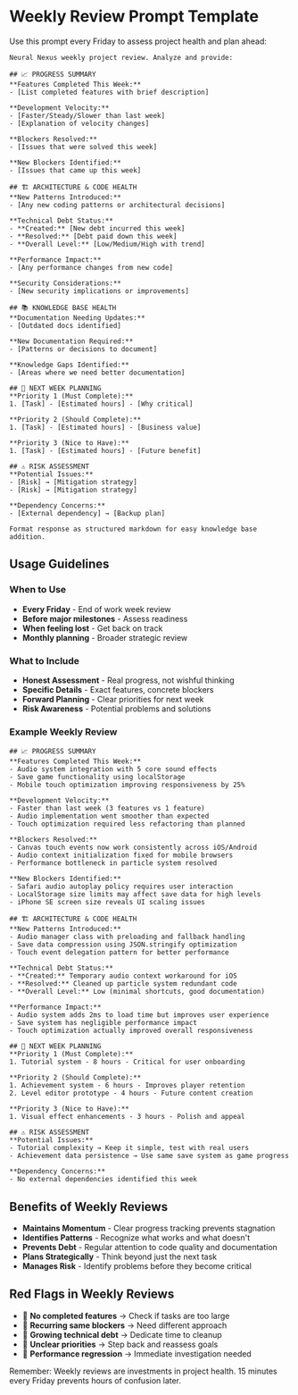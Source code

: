 # Weekly Review Prompt Template

Use this prompt every Friday to assess project health and plan ahead:

```
Neural Nexus weekly project review. Analyze and provide:

## 📈 PROGRESS SUMMARY
**Features Completed This Week:**
- [List completed features with brief description]

**Development Velocity:**
- [Faster/Steady/Slower than last week]
- [Explanation of velocity changes]

**Blockers Resolved:**
- [Issues that were solved this week]

**New Blockers Identified:**
- [Issues that came up this week]

## 🏗️ ARCHITECTURE & CODE HEALTH
**New Patterns Introduced:**
- [Any new coding patterns or architectural decisions]

**Technical Debt Status:**
- **Created:** [New debt incurred this week]
- **Resolved:** [Debt paid down this week]
- **Overall Level:** [Low/Medium/High with trend]

**Performance Impact:**
- [Any performance changes from new code]

**Security Considerations:**
- [New security implications or improvements]

## 📚 KNOWLEDGE BASE HEALTH
**Documentation Needing Updates:**
- [Outdated docs identified]

**New Documentation Required:**
- [Patterns or decisions to document]

**Knowledge Gaps Identified:**
- [Areas where we need better documentation]

## 📅 NEXT WEEK PLANNING
**Priority 1 (Must Complete):**
1. [Task] - [Estimated hours] - [Why critical]

**Priority 2 (Should Complete):**
1. [Task] - [Estimated hours] - [Business value]

**Priority 3 (Nice to Have):**
1. [Task] - [Estimated hours] - [Future benefit]

## ⚠️ RISK ASSESSMENT
**Potential Issues:**
- [Risk] → [Mitigation strategy]
- [Risk] → [Mitigation strategy]

**Dependency Concerns:**
- [External dependency] → [Backup plan]

Format response as structured markdown for easy knowledge base addition.
```

## Usage Guidelines

### When to Use
- **Every Friday** - End of work week review
- **Before major milestones** - Assess readiness
- **When feeling lost** - Get back on track
- **Monthly planning** - Broader strategic review

### What to Include
- **Honest Assessment** - Real progress, not wishful thinking
- **Specific Details** - Exact features, concrete blockers
- **Forward Planning** - Clear priorities for next week
- **Risk Awareness** - Potential problems and solutions

### Example Weekly Review

```
## 📈 PROGRESS SUMMARY
**Features Completed This Week:**
- Audio system integration with 5 core sound effects
- Save game functionality using localStorage
- Mobile touch optimization improving responsiveness by 25%

**Development Velocity:**
- Faster than last week (3 features vs 1 feature)
- Audio implementation went smoother than expected
- Touch optimization required less refactoring than planned

**Blockers Resolved:**
- Canvas touch events now work consistently across iOS/Android
- Audio context initialization fixed for mobile browsers
- Performance bottleneck in particle system resolved

**New Blockers Identified:**
- Safari audio autoplay policy requires user interaction
- LocalStorage size limits may affect save data for high levels
- iPhone SE screen size reveals UI scaling issues

## 🏗️ ARCHITECTURE & CODE HEALTH
**New Patterns Introduced:**
- Audio manager class with preloading and fallback handling
- Save data compression using JSON.stringify optimization
- Touch event delegation pattern for better performance

**Technical Debt Status:**
- **Created:** Temporary audio context workaround for iOS
- **Resolved:** Cleaned up particle system redundant code
- **Overall Level:** Low (minimal shortcuts, good documentation)

**Performance Impact:**
- Audio system adds 2ms to load time but improves user experience
- Save system has negligible performance impact
- Touch optimization actually improved overall responsiveness

## 📅 NEXT WEEK PLANNING
**Priority 1 (Must Complete):**
1. Tutorial system - 8 hours - Critical for user onboarding

**Priority 2 (Should Complete):**
1. Achievement system - 6 hours - Improves player retention
2. Level editor prototype - 4 hours - Future content creation

**Priority 3 (Nice to Have):**
1. Visual effect enhancements - 3 hours - Polish and appeal

## ⚠️ RISK ASSESSMENT
**Potential Issues:**
- Tutorial complexity → Keep it simple, test with real users
- Achievement data persistence → Use same save system as game progress

**Dependency Concerns:**
- No external dependencies identified this week
```

## Benefits of Weekly Reviews

- **Maintains Momentum** - Clear progress tracking prevents stagnation
- **Identifies Patterns** - Recognize what works and what doesn't
- **Prevents Debt** - Regular attention to code quality and documentation
- **Plans Strategically** - Think beyond just the next task
- **Manages Risk** - Identify problems before they become critical

## Red Flags in Weekly Reviews

- 🚨 **No completed features** → Check if tasks are too large
- 🚨 **Recurring same blockers** → Need different approach
- 🚨 **Growing technical debt** → Dedicate time to cleanup
- 🚨 **Unclear priorities** → Step back and reassess goals
- 🚨 **Performance regression** → Immediate investigation needed

Remember: Weekly reviews are investments in project health. 15 minutes every Friday prevents hours of confusion later.